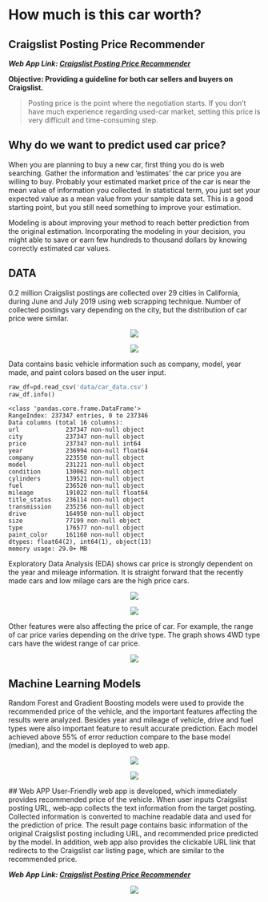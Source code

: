 # How much is this car worth?
## Craigslist Posting Price Recommender

__*Web App Link: [Craigslist Posting Price Recommender](http://3.209.34.102:8080/)*__ 

**Objective: Providing a guideline for both car sellers and buyers on Craigslist.**
> Posting price is the point where the negotiation starts. If you don’t have much experience regarding used-car market, setting this price is very difficult and time-consuming step.  

## Why do we want to predict used car price?
When you are planning to buy a new car, first thing you do is web searching. Gather the information and ‘estimates’ the car price you are willing to buy. Probably your estimated market price of the car is near the mean value of information you collected. In statistical term, you just set your expected value as a mean value from your sample data set. This is a good starting point, but you still need something to improve your estimation. 

Modeling is about improving your method to reach better prediction from the original estimation. Incorporating the modeling in your decision, you might able to save or earn few hundreds to thousand dollars by knowing correctly estimated car values.

## DATA
0.2 million Craigslist postings are collected over 29 cities in California, during June and July 2019 using web scrapping technique. Number of collected postings vary depending on the city, but the distribution of car price were similar.
<p align="center">
<img src="static/city_data.png">
</p>
<p align="center">
<img src="static/city_carprice.png">
</p>
Data contains basic vehicle information such as company, model, year made, and paint colors based on the user input. 

```Python
raw_df=pd.read_csv('data/car_data.csv')
raw_df.info()
```

    <class 'pandas.core.frame.DataFrame'>
    RangeIndex: 237347 entries, 0 to 237346
    Data columns (total 16 columns):
    url             237347 non-null object
    city            237347 non-null object
    price           237347 non-null int64
    year            236994 non-null float64
    company         223550 non-null object
    model           231221 non-null object
    condition       130062 non-null object
    cylinders       139521 non-null object
    fuel            236520 non-null object
    mileage         191022 non-null float64
    title_status    236114 non-null object
    transmission    235256 non-null object
    drive           164950 non-null object
    size            77199 non-null object
    type            176577 non-null object
    paint_color     161160 non-null object
    dtypes: float64(2), int64(1), object(13)
    memory usage: 29.0+ MB

Exploratory Data Analysis (EDA) shows car price is strongly dependent on the year and mileage information. It is straight forward that the recently made cars and low milage cars are the high price cars.
<p align="center">
<img src="static/year_price_2.png">
</p>
<p align="center">
<img src="static/mile_price.png">
</p>
Other features were also affecting the price of car. For example, the range of car price varies depending on the drive type. The graph shows 4WD type cars have the widest range of car price. 

<p align="center">
<img src="static/Drive.png">
</p>

## Machine Learning Models
Random Forest and Gradient Boosting models were used to provide the recommended price of the vehicle, and the important features affecting the results were analyzed. Besides year and mileage of vehicle, drive and fuel types were also important feature to result accurate prediction.  Each model achieved above 55% of error reduction compare to the base model (median), and the model is deployed to web app.

<p align="center">
<img src="static/FImodel.png">
</p>
<p align="center">
<img src="static/year_price_carage.png">
</p>
## Web APP
User-Friendly web app is developed, which immediately provides recommended price of the vehicle. When user inputs Craigslist posting URL, web-app collects the text information from the target posting. Collected information is converted to machine readable data and used for the prediction of price. The result page contains basic information of the original Craigslist posting including URL, and recommended price predicted by the model. In addition, web app also provides the clickable URL link that redirects to the Craigslist car listing page, which are similar to the recommended price.

__*Web App Link: [Craigslist Posting Price Recommender](http://3.209.34.102:8080/)*__ 

<p align="center">
<img src="static/cl_price_rec_demo.gif">
</p>
